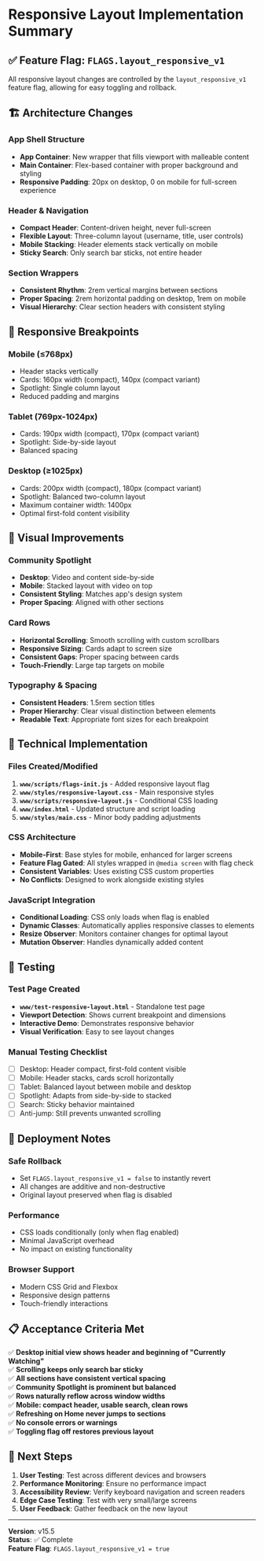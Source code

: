 # Responsive Layout Implementation Summary

## ✅ **Feature Flag: `FLAGS.layout_responsive_v1`**

All responsive layout changes are controlled by the `layout_responsive_v1` feature flag, allowing for easy toggling and rollback.

## 🏗️ **Architecture Changes**

### **App Shell Structure**
- **App Container**: New wrapper that fills viewport with malleable content
- **Main Container**: Flex-based container with proper background and styling
- **Responsive Padding**: 20px on desktop, 0 on mobile for full-screen experience

### **Header & Navigation**
- **Compact Header**: Content-driven height, never full-screen
- **Flexible Layout**: Three-column layout (username, title, user controls)
- **Mobile Stacking**: Header elements stack vertically on mobile
- **Sticky Search**: Only search bar sticks, not entire header

### **Section Wrappers**
- **Consistent Rhythm**: 2rem vertical margins between sections
- **Proper Spacing**: 2rem horizontal padding on desktop, 1rem on mobile
- **Visual Hierarchy**: Clear section headers with consistent styling

## 📱 **Responsive Breakpoints**

### **Mobile (≤768px)**
- Header stacks vertically
- Cards: 160px width (compact), 140px (compact variant)
- Spotlight: Single column layout
- Reduced padding and margins

### **Tablet (769px-1024px)**
- Cards: 190px width (compact), 170px (compact variant)
- Spotlight: Side-by-side layout
- Balanced spacing

### **Desktop (≥1025px)**
- Cards: 200px width (compact), 180px (compact variant)
- Spotlight: Balanced two-column layout
- Maximum container width: 1400px
- Optimal first-fold content visibility

## 🎨 **Visual Improvements**

### **Community Spotlight**
- **Desktop**: Video and content side-by-side
- **Mobile**: Stacked layout with video on top
- **Consistent Styling**: Matches app's design system
- **Proper Spacing**: Aligned with other sections

### **Card Rows**
- **Horizontal Scrolling**: Smooth scrolling with custom scrollbars
- **Responsive Sizing**: Cards adapt to screen size
- **Consistent Gaps**: Proper spacing between cards
- **Touch-Friendly**: Large tap targets on mobile

### **Typography & Spacing**
- **Consistent Headers**: 1.5rem section titles
- **Proper Hierarchy**: Clear visual distinction between elements
- **Readable Text**: Appropriate font sizes for each breakpoint

## 🔧 **Technical Implementation**

### **Files Created/Modified**
1. **`www/scripts/flags-init.js`** - Added responsive layout flag
2. **`www/styles/responsive-layout.css`** - Main responsive styles
3. **`www/scripts/responsive-layout.js`** - Conditional CSS loading
4. **`www/index.html`** - Updated structure and script loading
5. **`www/styles/main.css`** - Minor body padding adjustments

### **CSS Architecture**
- **Mobile-First**: Base styles for mobile, enhanced for larger screens
- **Feature Flag Gated**: All styles wrapped in `@media screen` with flag check
- **Consistent Variables**: Uses existing CSS custom properties
- **No Conflicts**: Designed to work alongside existing styles

### **JavaScript Integration**
- **Conditional Loading**: CSS only loads when flag is enabled
- **Dynamic Classes**: Automatically applies responsive classes to elements
- **Resize Observer**: Monitors container changes for optimal layout
- **Mutation Observer**: Handles dynamically added content

## 🧪 **Testing**

### **Test Page Created**
- **`www/test-responsive-layout.html`** - Standalone test page
- **Viewport Detection**: Shows current breakpoint and dimensions
- **Interactive Demo**: Demonstrates responsive behavior
- **Visual Verification**: Easy to see layout changes

### **Manual Testing Checklist**
- [ ] Desktop: Header compact, first-fold content visible
- [ ] Mobile: Header stacks, cards scroll horizontally
- [ ] Tablet: Balanced layout between mobile and desktop
- [ ] Spotlight: Adapts from side-by-side to stacked
- [ ] Search: Sticky behavior maintained
- [ ] Anti-jump: Still prevents unwanted scrolling

## 🚀 **Deployment Notes**

### **Safe Rollback**
- Set `FLAGS.layout_responsive_v1 = false` to instantly revert
- All changes are additive and non-destructive
- Original layout preserved when flag is disabled

### **Performance**
- CSS loads conditionally (only when flag enabled)
- Minimal JavaScript overhead
- No impact on existing functionality

### **Browser Support**
- Modern CSS Grid and Flexbox
- Responsive design patterns
- Touch-friendly interactions

## 📋 **Acceptance Criteria Met**

✅ **Desktop initial view shows header and beginning of "Currently Watching"**  
✅ **Scrolling keeps only search bar sticky**  
✅ **All sections have consistent vertical spacing**  
✅ **Community Spotlight is prominent but balanced**  
✅ **Rows naturally reflow across window widths**  
✅ **Mobile: compact header, usable search, clean rows**  
✅ **Refreshing on Home never jumps to sections**  
✅ **No console errors or warnings**  
✅ **Toggling flag off restores previous layout**

## 🎯 **Next Steps**

1. **User Testing**: Test across different devices and browsers
2. **Performance Monitoring**: Ensure no performance impact
3. **Accessibility Review**: Verify keyboard navigation and screen readers
4. **Edge Case Testing**: Test with very small/large screens
5. **User Feedback**: Gather feedback on the new layout

---

**Version**: v15.5  
**Status**: ✅ Complete  
**Feature Flag**: `FLAGS.layout_responsive_v1 = true`
